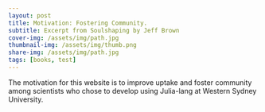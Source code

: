 ```yaml
---
layout: post
title: Motivation: Fostering Community.
subtitle: Excerpt from Soulshaping by Jeff Brown
cover-img: /assets/img/path.jpg
thumbnail-img: /assets/img/thumb.png
share-img: /assets/img/path.jpg
tags: [books, test]
---
```


The motivation for this website is to improve uptake and foster community among scientists who chose to develop using Julia-lang at Western Sydney University.

